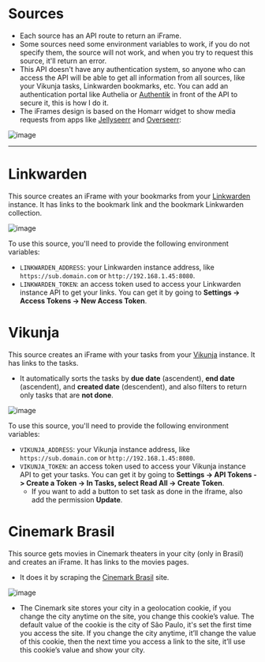 # Sources

- Each source has an API route to return an iFrame.
- Some sources need some environment variables to work, if you do not specify them, the source will not work, and when you try to request this source, it'll return an error.
- This API doesn't have any authentication system, so anyone who can access the API will be able to get all information from all sources, like your Vikunja tasks, Linkwarden bookmarks, etc. You can add an authentication portal like Authelia or [Authentik](https://github.com/goauthentik/authentik) in front of the API to secure it, this is how I do it.
- The iFrames design is based on the Homarr widget to show media requests from apps like [Jellyseerr](https://github.com/Fallenbagel/jellyseerr) and [Overseerr](https://github.com/sct/overseerr):

![image](https://github.com/diogovalentte/homarr-iframes/assets/49578155/9083c67a-9bbf-4430-8ba9-929cd9b0d0ab)

---

# Linkwarden

This source creates an iFrame with your bookmarks from your [Linkwarden](https://github.com/linkwarden/linkwarden) instance. It has links to the bookmark link and the bookmark Linkwarden collection.

![image](https://github.com/diogovalentte/homarr-iframes/assets/49578155/90271b2c-dc4f-4ee7-a6d3-f256e12cad81)

To use this source, you'll need to provide the following environment variables:

- `LINKWARDEN_ADDRESS`: your Linkwarden instance address, like `https://sub.domain.com` or `http://192.168.1.45:8080`.
- `LINKWARDEN_TOKEN`: an access token used to access your Linkwarden instance API to get your links. You can get it by going to **Settings -> Access Tokens -> New Access Token**.

# Vikunja

This source creates an iFrame with your tasks from your [Vikunja](https://github.com/go-vikunja/vikunja) instance. It has links to the tasks.

- It automatically sorts the tasks by **due date** (ascendent), **end date** (ascendent), and **created date** (descendent), and also filters to return only tasks that are **not done**.

![image](https://github.com/diogovalentte/homarr-iframes/assets/49578155/e46e6001-d5b6-473a-98a2-e01abaaf22c2)

To use this source, you'll need to provide the following environment variables:

- `VIKUNJA_ADDRESS`: your Vikunja instance address, like `https://sub.domain.com` or `http://192.168.1.45:8080`.
- `VIKUNJA_TOKEN`: an access token used to access your Vikunja instance API to get your tasks. You can get it by going to **Settings -> API Tokens -> Create a Token -> In Tasks, select Read All -> Create Token**.
  - If you want to add a button to set task as done in the iframe, also add the permission **Update**.

# Cinemark Brasil

This source gets movies in Cinemark theaters in your city (only in Brasil) and creates an iFrame. It has links to the movies pages.

- It does it by scraping the [Cinemark Brasil](https://www.cinemark.com.br) site.

![image](https://github.com/diogovalentte/homarr-iframes/assets/49578155/3d073f98-9375-4709-ac84-1983a6329d48)

- The Cinemark site stores your city in a geolocation cookie, if you change the city anytime on the site, you change this cookie’s value. The default value of the cookie is the city of São Paulo, it's set the first time you access the site. If you change the city anytime, it’ll change the value of this cookie, then the next time you access a link to the site, it’ll use this cookie’s value and show your city.
